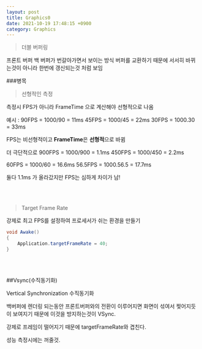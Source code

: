 ```yaml
---
layout: post
title: Graphics0
date: 2021-10-19 17:48:15 +0900
category: Graphics
---
```


> 더블 버퍼링

프론트 버퍼  백 버퍼가 번갈아가면서 보이는 방식
버퍼를 교환하기 때문에 서서히 바뀌는것이 아니라 한번에 갱신되는것 처럼 보임

###병목

> 선형적인 측정

측정시 FPS가 아니라 FrameTime 으로 계산해야 선형적으로 나옴

예시 : 
90FPS = 1000/90 = 11ms
45FPS = 1000/45 = 22ms
30FPS = 1000.30 = 33ms

FPS는 비선형적이고 **FrameTime**은 **선형적**으로 바뀜

더 극단적으로
900FPS = 1000/900 = 1.1ms
450FPS = 1000/450 = 2.2ms

60FPS = 1000/60 = 16.6ms
56.5FPS = 1000.56.5 = 17.7ms

둘다 1.1ms 가 올라갔지만 FPS는 심하게 차이가 남!

<br><br>

>Target Frame Rate

강제로 최고 FPS를 설정하여 프로세서가 쉬는 환경을 만들기

```csharp
void Awake()
{
    Application.targetFrameRate = 40;
}
```



<br><br>

##Vsync(수직동기화)

Vertical Synchronization 수직동기화

백버퍼에 렌더링 되는동안 프론트버퍼와의 전환이 이루어지면
화면이 섞여서 찢어지듯이 보여지기 때문에 이것을 방지하는것이 VSync.

강제로 프레임이 떨어지기 때문에 targetFrameRate와 겹친다.

성능 측정시에는 꺼줄것.
